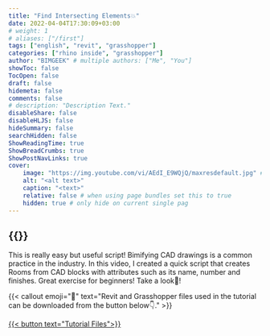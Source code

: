 ```yaml
---
title: "Find Intersecting Elements💥"
date: 2022-04-04T17:30:09+03:00
# weight: 1
# aliases: ["/first"]
tags: ["english", "revit", "grasshopper"]
categories: ["rhino inside", "grasshopper"]
author: "BIMGEEK" # multiple authors: ["Me", "You"]
showToc: false
TocOpen: false
draft: false
hidemeta: false
comments: false
# description: "Description Text."
disableShare: false
disableHLJS: false
hideSummary: false
searchHidden: false
ShowReadingTime: true
ShowBreadCrumbs: true
ShowPostNavLinks: true
cover:
    image: "https://img.youtube.com/vi/AEdI_E9WQjQ/maxresdefault.jpg" # or URL
    alt: "<alt text>"
    caption: "<text>"
    relative: false # when using page bundles set this to true
    hidden: true # only hide on current single pag
---
```


{{<youtube AEdI_E9WQjQ>}}
---

This is really easy but useful script! Bimifying CAD drawings is a common practice in the industry. In this video, I created a quick script that creates Rooms from CAD blocks with attributes such as its name, number and finishes. Great exercise for beginners! Take a look👀!

{{< callout emoji="📌" text="Revit and Grasshopper files used in the tutorial can be downloaded from the button below👇." >}}

<a href="assets/BG-TutorialFiles-FindIntersectingElements.rar" download>
    {{< button text="Tutorial Files">}}
</a>